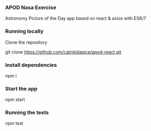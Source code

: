 ### APOD Nasa Exercise

Astronomy Picture of the Day app based on react & axios with ES6/7

### Running locally

Clone the repository

git clone https://github.com/catrieldapice/apod-react.git

### Install dependencies

npm i

### Start the app

npm start

### Running the tests

npm test
